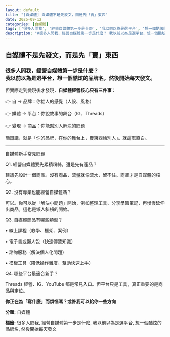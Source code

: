 ```yaml
---
layout: default
title: "[自媒體] 自媒體不是先發文，而是先「賣」東西"
date: 2025-09-12
categories: [自媒體]
tags: ['很多人問我', '經營自媒體第一步是什麼', '我以前以為是選平台', '想一個酷炫的品牌名', '然後開始每天發文']
description: "#很多人問我，經營自媒體第一步是什麼？ 我以前以為是選平台，想一個酷炫的品牌名，然後開始每天發文。# 但實際走到變現後才發現，**自媒體經營核心只有三件事：** 👉 自 → 品牌：你給人的感覺（人設、..."
---
```


<div class="card-section-1">
  
<h2>自媒體不是先發文，而是先「賣」東西</h2>
<h3>很多人問我，經營自媒體第一步是什麼？<br>
我以前以為是選平台，想一個酷炫的品牌名，然後開始每天發文。</h3>
<p>但實際走到變現後才發現，<B>自媒體經營核心只有三件事：</B>
<p>👉 自 → 品牌：你給人的感覺（人設、風格）</p>
<p>👉 媒體 → 平台：你說故事的舞台（IG、Threads）</p>
<p>👉 變現 → 商品：你能幫別人解決的問題</p>
<p>簡單講，就是「你的品牌，在你的舞台上，賣東西給別人」。就這麼直白。</p>
<hr>
<p>自媒體新手常見問題</p>
<p>Q1. 經營自媒體要先累積粉絲，還是先有產品？</p>
<p>建議先設計一個商品。沒有商品，流量就像流水，留不住。商品才是自媒體的核心。</p>
<p>Q2. 沒有專業也能經營自媒體嗎？</p>
<p>可以。你可以從「解決小問題」開始，例如整理工具、分享學習筆記，再慢慢延伸出商品。這也是懶人斜槓的開始。</p>
<p>Q3. 自媒體商品有哪些類型？</p>
<p>• 線上課程（教學、框架、案例）</p>
<p>• 電子書或懶人包（快速傳遞知識）</p>
<p>• 諮詢服務（解決個人化問題）</p>
<p>• 模板工具（降低操作難度，幫助快速上手）</p>
<p>Q4. 哪些平台最適合新手？</p>
<p>Threads 經營、IG、YouTube 都是常見入口。但平台只是工具，真正重要的是商品與定位。</p>
<B>你正在為「寫什麼」而煩惱嗎？或許我可以給你一些方向</B>
<p><strong>分類:</strong> 自媒體</p>
<p><strong>標籤:</strong> 很多人問我, 經營自媒體第一步是什麼, 我以前以為是選平台, 想一個酷炫的品牌名, 然後開始每天發文</p>
  
</div>
